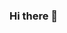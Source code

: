### Hi there 👋

<!--[1659541764290539938_960x1440.webm](https://user-images.githubusercontent.com/52716339/182817665-910d2e63-d6fa-4c5b-8401-56d6c4ecd650.webm)

**kykjiobod1/kykjiobod1** is a ✨ _special_ ✨ repository because its `README.md` (this file) appears on your GitHub profile.

Here are some ideas to get you started:

- 🔭 I’m currently working on ...
- 🌱 I’m currently learning ...
- 👯 I’m looking to collaborate on ...
- 🤔 I’m looking for help with ...
- 💬 Ask me about ...
- 📫 How to reach me: ...
- 😄 Pronouns: ...
- ⚡ Fun fact: ...
-->
